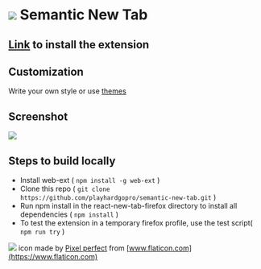 # ![](https://imgur.com/download/dPwejbl) Semantic New Tab

## [Link](https://addons.mozilla.org/ru/firefox/addon/semantic-new-tab) to install the extension

## Customization

Write your own style or use [themes](./THEMES.md)

## Screenshot

![](https://imgur.com/download/CwYTJoB)

## Steps to build locally

- Install web-ext ( `npm install -g web-ext` )
- Clone this repo ( `git clone https://github.com/playhardgopro/semantic-new-tab.git` )
- Run npm install in the react-new-tab-firefox directory to install all dependencies ( `npm install` )
- To test the extension in a temporary firefox profile, use the test script( `npm run try` )

![](https://imgur.com/download/dPwejbl) icon made by [Pixel perfect](https://www.flaticon.com/authors/pixel-perfect) from [www.flaticon.com](https://www.flaticon.com)
